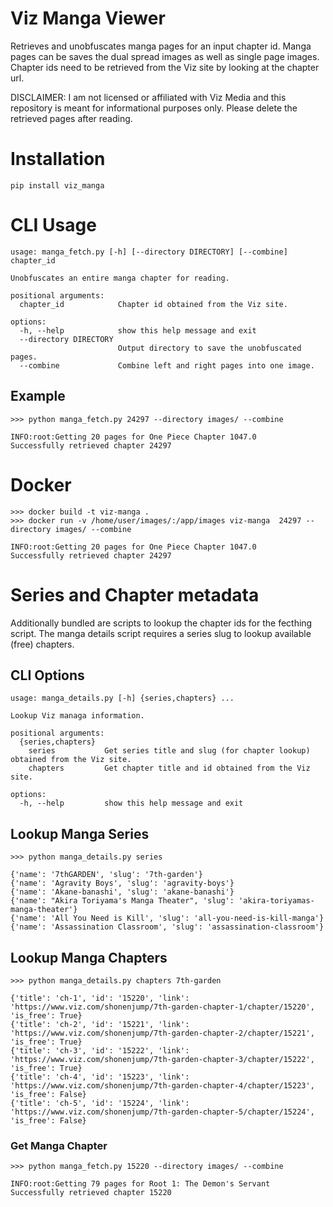# Viz Manga Viewer
Retrieves and unobfuscates manga pages for an input chapter id. Manga pages can be saves the dual spread images as well as single page images. Chapter ids need to be retrieved from the Viz site by looking at the chapter url.

DISCLAIMER: I am not licensed or affiliated with Viz Media and this repository is meant for informational purposes only. Please delete the retrieved pages after reading.

# Installation
```
pip install viz_manga
```

# CLI Usage
```
usage: manga_fetch.py [-h] [--directory DIRECTORY] [--combine] chapter_id

Unobfuscates an entire manga chapter for reading.

positional arguments:
  chapter_id            Chapter id obtained from the Viz site.

options:
  -h, --help            show this help message and exit
  --directory DIRECTORY
                        Output directory to save the unobfuscated pages.
  --combine             Combine left and right pages into one image.
```

## Example
```
>>> python manga_fetch.py 24297 --directory images/ --combine

INFO:root:Getting 20 pages for One Piece Chapter 1047.0
Successfully retrieved chapter 24297

```

# Docker
```
>>> docker build -t viz-manga .
>>> docker run -v /home/user/images/:/app/images viz-manga  24297 --directory images/ --combine

INFO:root:Getting 20 pages for One Piece Chapter 1047.0
Successfully retrieved chapter 24297

```

# Series and Chapter metadata
Additionally bundled are scripts to lookup the chapter ids for the fecthing script. The manga details script requires a series slug to lookup available (free) chapters.

## CLI Options
```
usage: manga_details.py [-h] {series,chapters} ...

Lookup Viz managa information.

positional arguments:
  {series,chapters}
    series           Get series title and slug (for chapter lookup) obtained from the Viz site.
    chapters         Get chapter title and id obtained from the Viz site.

options:
  -h, --help         show this help message and exit
```

## Lookup Manga Series
```
>>> python manga_details.py series

{'name': '7thGARDEN', 'slug': '7th-garden'}
{'name': 'Agravity Boys', 'slug': 'agravity-boys'}
{'name': 'Akane-banashi', 'slug': 'akane-banashi'}
{'name': "Akira Toriyama's Manga Theater", 'slug': 'akira-toriyamas-manga-theater'}
{'name': 'All You Need is Kill', 'slug': 'all-you-need-is-kill-manga'}
{'name': 'Assassination Classroom', 'slug': 'assassination-classroom'}

```

## Lookup Manga Chapters
```
>>> python manga_details.py chapters 7th-garden

{'title': 'ch-1', 'id': '15220', 'link': 'https://www.viz.com/shonenjump/7th-garden-chapter-1/chapter/15220', 'is_free': True}
{'title': 'ch-2', 'id': '15221', 'link': 'https://www.viz.com/shonenjump/7th-garden-chapter-2/chapter/15221', 'is_free': True}
{'title': 'ch-3', 'id': '15222', 'link': 'https://www.viz.com/shonenjump/7th-garden-chapter-3/chapter/15222', 'is_free': True}
{'title': 'ch-4', 'id': '15223', 'link': 'https://www.viz.com/shonenjump/7th-garden-chapter-4/chapter/15223', 'is_free': False}
{'title': 'ch-5', 'id': '15224', 'link': 'https://www.viz.com/shonenjump/7th-garden-chapter-5/chapter/15224', 'is_free': False}

```

### Get Manga Chapter
```
>>> python manga_fetch.py 15220 --directory images/ --combine

INFO:root:Getting 79 pages for Root 1: The Demon's Servant
Successfully retrieved chapter 15220

```